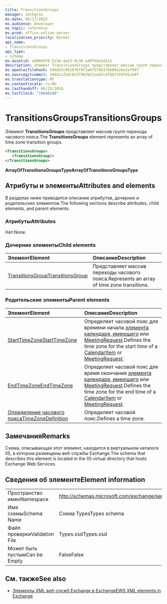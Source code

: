 ```yaml
---
title: TransitionsGroups
manager: sethgros
ms.date: 09/17/2015
ms.audience: Developer
ms.topic: reference
ms.prod: office-online-server
localization_priority: Normal
api_name:
- TransitionsGroups
api_type:
- schema
ms.assetid: ad0849f8-5158-4a23-9c36-a49f5be1d1e1
description: Элемент TransitionsGroups представляет массив групп перехода часового пояса.
ms.openlocfilehash: 546dd3c96187bf9f1ebf574b37b689e26e3af997
ms.sourcegitcommit: 34041125dc8c5f993b21cebfc4f8b72f0fd2cb6f
ms.translationtype: MT
ms.contentlocale: ru-RU
ms.lasthandoff: 06/25/2018
ms.locfileid: "19840240"
---
```

# <a name="transitionsgroups"></a><span data-ttu-id="b1a0e-103">TransitionsGroups</span><span class="sxs-lookup"><span data-stu-id="b1a0e-103">TransitionsGroups</span></span>

<span data-ttu-id="b1a0e-104">Элемент **TransitionsGroups** представляет массив групп перехода часового пояса.</span><span class="sxs-lookup"><span data-stu-id="b1a0e-104">The **TransitionsGroups** element represents an array of time zone transition groups.</span></span> 
  
```XML
<TransitionsGroups>
   <TransitionsGroup/>
</TransitionsGroups>
```

 <span data-ttu-id="b1a0e-105">**ArrayOfTransitionsGroupsType**</span><span class="sxs-lookup"><span data-stu-id="b1a0e-105">**ArrayOfTransitionsGroupsType**</span></span>
## <a name="attributes-and-elements"></a><span data-ttu-id="b1a0e-106">Атрибуты и элементы</span><span class="sxs-lookup"><span data-stu-id="b1a0e-106">Attributes and elements</span></span>

<span data-ttu-id="b1a0e-107">В разделах ниже приводится описание атрибутов, дочерних и родительских элементов.</span><span class="sxs-lookup"><span data-stu-id="b1a0e-107">The following sections describe attributes, child elements, and parent elements.</span></span>
  
### <a name="attributes"></a><span data-ttu-id="b1a0e-108">Атрибуты</span><span class="sxs-lookup"><span data-stu-id="b1a0e-108">Attributes</span></span>

<span data-ttu-id="b1a0e-109">Нет.</span><span class="sxs-lookup"><span data-stu-id="b1a0e-109">None.</span></span>
  
### <a name="child-elements"></a><span data-ttu-id="b1a0e-110">Дочерние элементы</span><span class="sxs-lookup"><span data-stu-id="b1a0e-110">Child elements</span></span>

|<span data-ttu-id="b1a0e-111">**Элемент**</span><span class="sxs-lookup"><span data-stu-id="b1a0e-111">**Element**</span></span>|<span data-ttu-id="b1a0e-112">**Описание**</span><span class="sxs-lookup"><span data-stu-id="b1a0e-112">**Description**</span></span>|
|:-----|:-----|
|[<span data-ttu-id="b1a0e-113">TransitionsGroup</span><span class="sxs-lookup"><span data-stu-id="b1a0e-113">TransitionsGroup</span></span>](transitionsgroup.md) <br/> |<span data-ttu-id="b1a0e-114">Представляет массив переходы часового пояса.</span><span class="sxs-lookup"><span data-stu-id="b1a0e-114">Represents an array of time zone transitions.</span></span>  <br/> |
   
### <a name="parent-elements"></a><span data-ttu-id="b1a0e-115">Родительские элементы</span><span class="sxs-lookup"><span data-stu-id="b1a0e-115">Parent elements</span></span>

|<span data-ttu-id="b1a0e-116">**Элемент**</span><span class="sxs-lookup"><span data-stu-id="b1a0e-116">**Element**</span></span>|<span data-ttu-id="b1a0e-117">**Описание**</span><span class="sxs-lookup"><span data-stu-id="b1a0e-117">**Description**</span></span>|
|:-----|:-----|
|[<span data-ttu-id="b1a0e-118">StartTimeZone</span><span class="sxs-lookup"><span data-stu-id="b1a0e-118">StartTimeZone</span></span>](starttimezone.md) <br/> |<span data-ttu-id="b1a0e-119">Определяет часовой пояс для времени начала [элемента календаря, имеющего](calendaritem.md) или [MeetingRequest](meetingrequest.md).</span><span class="sxs-lookup"><span data-stu-id="b1a0e-119">Defines the time zone for the start time of a [CalendarItem](calendaritem.md) or [MeetingRequest](meetingrequest.md).</span></span>  <br/> |
|[<span data-ttu-id="b1a0e-120">EndTimeZone</span><span class="sxs-lookup"><span data-stu-id="b1a0e-120">EndTimeZone</span></span>](endtimezone.md) <br/> |<span data-ttu-id="b1a0e-121">Определяет часовой пояс для время окончания [элемента календаря, имеющего](calendaritem.md) или [MeetingRequest](meetingrequest.md).</span><span class="sxs-lookup"><span data-stu-id="b1a0e-121">Defines the time zone for the end time of a [CalendarItem](calendaritem.md) or [MeetingRequest](meetingrequest.md).</span></span>  <br/> |
|[<span data-ttu-id="b1a0e-122">Определение часового пояса</span><span class="sxs-lookup"><span data-stu-id="b1a0e-122">TimeZoneDefinition</span></span>](timezonedefinition.md) <br/> |<span data-ttu-id="b1a0e-123">Определяет часовой пояс.</span><span class="sxs-lookup"><span data-stu-id="b1a0e-123">Defines a time zone.</span></span>  <br/> |
   
## <a name="remarks"></a><span data-ttu-id="b1a0e-124">Замечания</span><span class="sxs-lookup"><span data-stu-id="b1a0e-124">Remarks</span></span>

<span data-ttu-id="b1a0e-125">Схема, описывающая этот элемент, находится в виртуальном каталоге IIS, в котором размещены веб-службы Exchange.</span><span class="sxs-lookup"><span data-stu-id="b1a0e-125">The schema that describes this element is located in the IIS virtual directory that hosts Exchange Web Services.</span></span>
  
## <a name="element-information"></a><span data-ttu-id="b1a0e-126">Сведения об элементе</span><span class="sxs-lookup"><span data-stu-id="b1a0e-126">Element information</span></span>

|||
|:-----|:-----|
|<span data-ttu-id="b1a0e-127">Пространство имен</span><span class="sxs-lookup"><span data-stu-id="b1a0e-127">Namespace</span></span>  <br/> |http://schemas.microsoft.com/exchange/services/2006/types  <br/> |
|<span data-ttu-id="b1a0e-128">Имя схемы</span><span class="sxs-lookup"><span data-stu-id="b1a0e-128">Schema Name</span></span>  <br/> |<span data-ttu-id="b1a0e-129">Схема Types</span><span class="sxs-lookup"><span data-stu-id="b1a0e-129">Types schema</span></span>  <br/> |
|<span data-ttu-id="b1a0e-130">Файл проверки</span><span class="sxs-lookup"><span data-stu-id="b1a0e-130">Validation File</span></span>  <br/> |<span data-ttu-id="b1a0e-131">Types.xsd</span><span class="sxs-lookup"><span data-stu-id="b1a0e-131">Types.xsd</span></span>  <br/> |
|<span data-ttu-id="b1a0e-132">Может быть пустым</span><span class="sxs-lookup"><span data-stu-id="b1a0e-132">Can be Empty</span></span>  <br/> |<span data-ttu-id="b1a0e-133">False</span><span class="sxs-lookup"><span data-stu-id="b1a0e-133">False</span></span>  <br/> |
   
## <a name="see-also"></a><span data-ttu-id="b1a0e-134">См. также</span><span class="sxs-lookup"><span data-stu-id="b1a0e-134">See also</span></span>



- [<span data-ttu-id="b1a0e-135">Элементы XML веб-служб Exchange в Exchange</span><span class="sxs-lookup"><span data-stu-id="b1a0e-135">EWS XML elements in Exchange</span></span>](ews-xml-elements-in-exchange.md)

